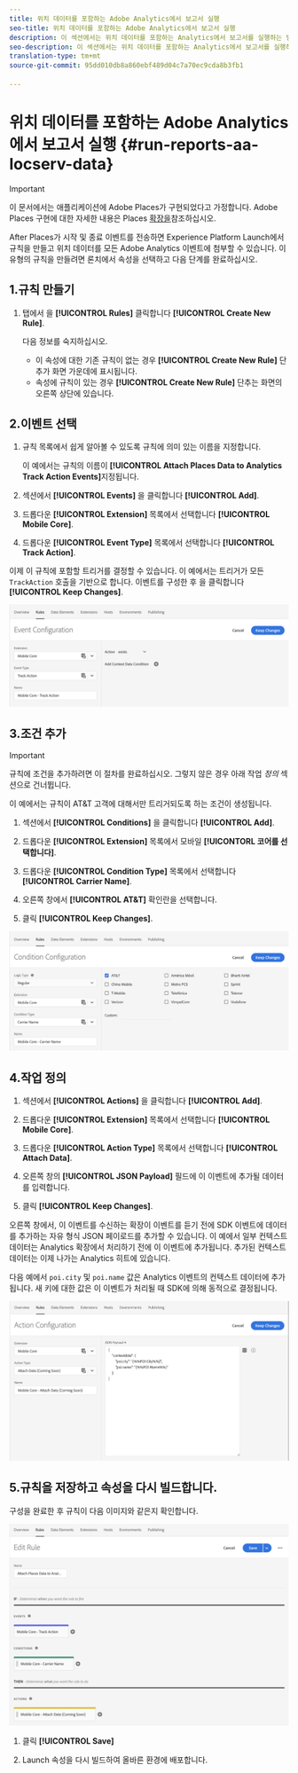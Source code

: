 ```yaml
---
title: 위치 데이터를 포함하는 Adobe Analytics에서 보고서 실행
seo-title: 위치 데이터를 포함하는 Adobe Analytics에서 보고서 실행
description: 이 섹션에서는 위치 데이터를 포함하는 Analytics에서 보고서를 실행하는 방법에 대한 정보를 제공합니다.
seo-description: 이 섹션에서는 위치 데이터를 포함하는 Analytics에서 보고서를 실행하는 방법에 대한 정보를 제공합니다.
translation-type: tm+mt
source-git-commit: 95dd010db8a860ebf489d04c7a70ec9cda8b3fb1

---
```



# 위치 데이터를 포함하는 Adobe Analytics에서 보고서 실행 {#run-reports-aa-locserv-data}

>[!IMPORTANT]
>
>이 문서에서는 애플리케이션에 Adobe Places가 구현되었다고 가정합니다. Adobe Places 구현에 대한 자세한 내용은 Places [확장을](/help/places-ext-aep-sdks/places-extension/places-extension.md)참조하십시오.

After Places가 시작 및 종료 이벤트를 전송하면 Experience Platform Launch에서 규칙을 만들고 위치 데이터를 모든 Adobe Analytics 이벤트에 첨부할 수 있습니다. 이 유형의 규칙을 만들려면 론치에서 속성을 선택하고 다음 단계를 완료하십시오.

## 1.규칙 만들기

1. 탭에서 을 **[!UICONTROL Rules]** 클릭합니다 **[!UICONTROL Create New Rule]**.

   다음 정보를 숙지하십시오.
   * 이 속성에 대한 기존 규칙이 없는 경우 **[!UICONTROL Create New Rule]** 단추가 화면 가운데에 표시됩니다.
   * 속성에 규칙이 있는 경우 **[!UICONTROL Create New Rule]** 단추는 화면의 오른쪽 상단에 있습니다.

## 2.이벤트 선택

1. 규칙 목록에서 쉽게 알아볼 수 있도록 규칙에 의미 있는 이름을 지정합니다.

   이 예에서는 규칙의 이름이 **[!UICONTROL Attach Places Data to Analytics Track Action Events]**&#x200B;지정됩니다.

1. 섹션에서 **[!UICONTROL Events]** 을 클릭합니다 **[!UICONTROL Add]**.

1. 드롭다운 **[!UICONTROL Extension]** 목록에서 선택합니다 **[!UICONTROL Mobile Core]**.

1. 드롭다운 **[!UICONTROL Event Type]** 목록에서 선택합니다 **[!UICONTROL Track Action]**.

이제 이 규칙에 포함할 트리거를 결정할 수 있습니다. 이 예에서는 트리거가 모든 `TrackAction` 호출을 기반으로 합니다. 이벤트를 구성한 후 을 클릭합니다 **[!UICONTROL Keep Changes]**.

!["이벤트 만들기"](/help/assets/ad-setEvent_use-analytics-data.png)


## 3.조건 추가

>[!IMPORTANT]
>
>규칙에 조건을 추가하려면 이 절차를 완료하십시오. 그렇지 않은 경우 아래 작업 *정의* 섹션으로 건너뜁니다.

이 예에서는 규칙이 AT&amp;T 고객에 대해서만 트리거되도록 하는 조건이 생성됩니다.

1. 섹션에서 **[!UICONTROL Conditions]** 을 클릭합니다 **[!UICONTROL Add]**.

1. 드롭다운 **[!UICONTROL Extension]** 목록에서 모바일 **[!UICONTORL 코어를 선택합니다]**.

1. 드롭다운 **[!UICONTROL Condition Type]** 목록에서 선택합니다 **[!UICONTROL Carrier Name]**.

1. 오른쪽 창에서 **[!UICONTROL AT&T]** 확인란을 선택합니다.

1. 클릭 **[!UICONTROL Keep Changes]**.

!["조건 만들기"](/help/assets/ad-setCondition_use-analytics-data.png)

## 4.작업 정의

1. 섹션에서 **[!UICONTROL Actions]** 을 클릭합니다 **[!UICONTROL Add]**.

1. 드롭다운 **[!UICONTROL Extension]** 목록에서 선택합니다 **[!UICONTROL Mobile Core]**.

1. 드롭다운 **[!UICONTROL Action Type]** 목록에서 선택합니다 **[!UICONTROL Attach Data]**.

1. 오른쪽 창의 **[!UICONTROL JSON Payload]** 필드에 이 이벤트에 추가될 데이터를 입력합니다.

1. 클릭 **[!UICONTROL Keep Changes]**.

오른쪽 창에서, 이 이벤트를 수신하는 확장이 이벤트를 듣기 전에 SDK 이벤트에 데이터를 추가하는 자유 형식 JSON 페이로드를 추가할 수 있습니다. 이 예에서 일부 컨텍스트 데이터는 Analytics 확장에서 처리하기 전에 이 이벤트에 추가됩니다. 추가된 컨텍스트 데이터는 이제 나가는 Analytics 히트에 있습니다.

다음 예에서 `poi.city` 및 `poi.name` 값은 Analytics 이벤트의 컨텍스트 데이터에 추가됩니다. 새 키에 대한 값은 이 이벤트가 처리될 때 SDK에 의해 동적으로 결정됩니다.

!["작업 만들기"](/help/assets/ad-setAction_use-analytics-data.png)

## 5.규칙을 저장하고 속성을 다시 빌드합니다.

구성을 완료한 후 규칙이 다음 이미지와 같은지 확인합니다.

!["규칙이 완료되었습니다."](/help/assets/ad-ruleComplete_use-analytics-data.png)

1. 클릭 **[!UICONTROL Save]**

1. Launch 속성을 다시 빌드하여 올바른 환경에 배포합니다.
